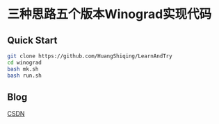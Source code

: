 # 三种思路五个版本Winograd实现代码

## Quick Start
```sh
git clone https://github.com/HuangShiqing/LearnAndTry  
cd winograd  
bash mk.sh  
bash run.sh
```
## Blog
[CSDN](https://blog.csdn.net/hsqyc/article/details/116136385?spm=1001.2014.3001.5501)